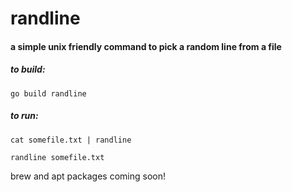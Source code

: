 # randline
#### a simple unix friendly command to pick a random line from a file

##### to build:
`go build randline`

##### to run:
`cat somefile.txt | randline`

`randline somefile.txt`

brew and apt packages coming soon!
